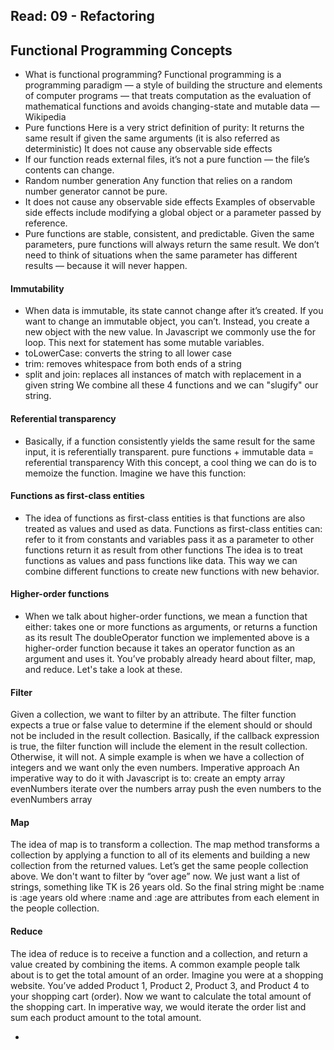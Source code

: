 ## Read: 09 - Refactoring
<!-- https://medium.com/the-renaissance-developer/concepts-of-functional-programming-in-javascript-6bc84220d2aa -->

## Functional Programming Concepts
- What is functional programming?
Functional programming is a programming paradigm — a style of building the structure and elements of computer programs — that treats computation as the evaluation of mathematical functions and avoids changing-state and mutable data — Wikipedia
- Pure functions 
Here is a very strict definition of purity:
It returns the same result if given the same arguments (it is also referred as deterministic)
It does not cause any observable side effects
- If our function reads external files, it’s not a pure function — the file’s contents can change.
- Random number generation
Any function that relies on a random number generator cannot be pure.
- It does not cause any observable side effects
Examples of observable side effects include modifying a global object or a parameter passed by reference.
- Pure functions are stable, consistent, and predictable. Given the same parameters, pure functions will always return the same result. We don’t need to think of situations when the same parameter has different results — because it will never happen.
#### Immutability
- When data is immutable, its state cannot change after it’s created. If you want to change an immutable object, you can’t. Instead, you create a new object with the new value.
In Javascript we commonly use the for loop. This next for statement has some mutable variables.
- toLowerCase: converts the string to all lower case
- trim: removes whitespace from both ends of a string
- split and join: replaces all instances of match with replacement in a given string
We combine all these 4 functions and we can "slugify" our string.
#### Referential transparency
- Basically, if a function consistently yields the same result for the same input, it is referentially transparent.
pure functions + immutable data = referential transparency
With this concept, a cool thing we can do is to memoize the function. Imagine we have this function:
#### Functions as first-class entities
- The idea of functions as first-class entities is that functions are also treated as values and used as data.
Functions as first-class entities can:
refer to it from constants and variables
pass it as a parameter to other functions
return it as result from other functions
The idea is to treat functions as values and pass functions like data. This way we can combine different functions to create new functions with new behavior.
#### Higher-order functions
- When we talk about higher-order functions, we mean a function that either:
takes one or more functions as arguments, or
returns a function as its result
The doubleOperator function we implemented above is a higher-order function because it takes an operator function as an argument and uses it.
You’ve probably already heard about filter, map, and reduce. Let's take a look at these.
#### Filter
Given a collection, we want to filter by an attribute. The filter function expects a true or false value to determine if the element should or should not be included in the result collection. Basically, if the callback expression is true, the filter function will include the element in the result collection. Otherwise, it will not.
A simple example is when we have a collection of integers and we want only the even numbers.
Imperative approach
An imperative way to do it with Javascript is to:
create an empty array evenNumbers
iterate over the numbers array
push the even numbers to the evenNumbers array
#### Map
The idea of map is to transform a collection.
The map method transforms a collection by applying a function to all of its elements and building a new collection from the returned values.
Let’s get the same people collection above. We don't want to filter by “over age” now. We just want a list of strings, something like TK is 26 years old. So the final string might be :name is :age years old where :name and :age are attributes from each element in the people collection.
#### Reduce
The idea of reduce is to receive a function and a collection, and return a value created by combining the items.
A common example people talk about is to get the total amount of an order. Imagine you were at a shopping website. You’ve added Product 1, Product 2, Product 3, and Product 4 to your shopping cart (order). Now we want to calculate the total amount of the shopping cart.
In imperative way, we would iterate the order list and sum each product amount to the total amount.

- 